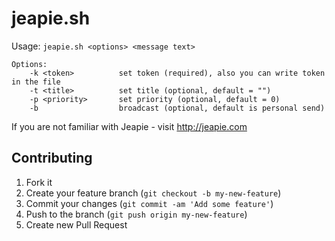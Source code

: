 jeapie.sh
====================

Usage: `jeapie.sh <options> <message text>`

    Options:
        -k <token>          set token (required), also you can write token in the file
        -t <title>          set title (optional, default = "")
        -p <priority>       set priority (optional, default = 0)
        -b                  broadcast (optional, default is personal send)


If you are not familiar with Jeapie - visit http://jeapie.com

## Contributing

1. Fork it
2. Create your feature branch (`git checkout -b my-new-feature`)
3. Commit your changes (`git commit -am 'Add some feature'`)
4. Push to the branch (`git push origin my-new-feature`)
5. Create new Pull Request
